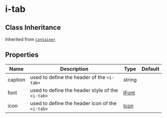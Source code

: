 # i-tab

## Class Inheritance
Inherited from [`Container`](components/container/README.md)

## Properties

| Name            | Description                                       | Type       | Default |
| --------------- | ------------------------------------------------- | ---------- | ------- |
| caption         | used to define the header of the `<i-tab>`        | string     |         |
| font            | used to define the header style of the `<i-tab>`  | [IFont](components/customdatatype/README.md#ifont) | |
| icon            | used to define the header icon of the `<i-tab>`   | [Icon](components/customdatatype/README.md#icon) | |